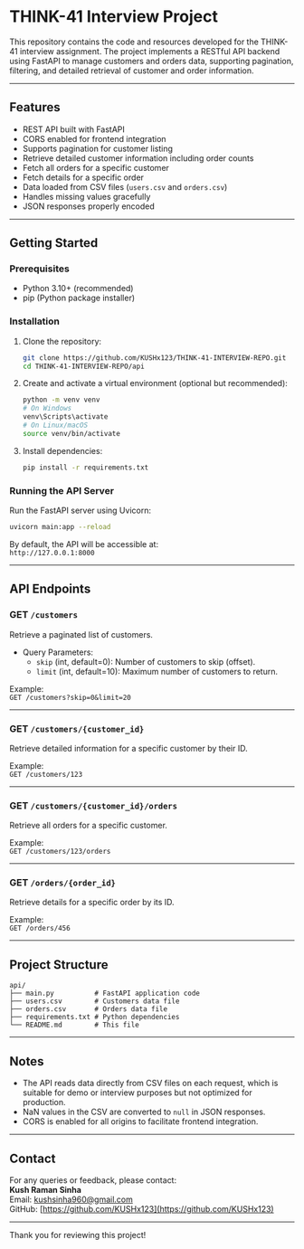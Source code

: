 # THINK-41 Interview Project

This repository contains the code and resources developed for the THINK-41 interview assignment. The project implements a RESTful API backend using FastAPI to manage customers and orders data, supporting pagination, filtering, and detailed retrieval of customer and order information.

---

## Features

- REST API built with FastAPI  
- CORS enabled for frontend integration  
- Supports pagination for customer listing  
- Retrieve detailed customer information including order counts  
- Fetch all orders for a specific customer  
- Fetch details for a specific order  
- Data loaded from CSV files (`users.csv` and `orders.csv`)  
- Handles missing values gracefully  
- JSON responses properly encoded  

---

## Getting Started

### Prerequisites

- Python 3.10+ (recommended)  
- pip (Python package installer)  

### Installation

1. Clone the repository:

   ```bash
   git clone https://github.com/KUSHx123/THINK-41-INTERVIEW-REPO.git
   cd THINK-41-INTERVIEW-REPO/api
   ```

2. Create and activate a virtual environment (optional but recommended):

   ```bash
   python -m venv venv
   # On Windows
   venv\Scripts\activate
   # On Linux/macOS
   source venv/bin/activate
   ```

3. Install dependencies:

   ```bash
   pip install -r requirements.txt
   ```

### Running the API Server

Run the FastAPI server using Uvicorn:

```bash
uvicorn main:app --reload
```

By default, the API will be accessible at:  
`http://127.0.0.1:8000`

---

## API Endpoints

### GET `/customers`

Retrieve a paginated list of customers.

- Query Parameters:  
  - `skip` (int, default=0): Number of customers to skip (offset).  
  - `limit` (int, default=10): Maximum number of customers to return.

Example:  
`GET /customers?skip=0&limit=20`

---

### GET `/customers/{customer_id}`

Retrieve detailed information for a specific customer by their ID.

Example:  
`GET /customers/123`

---

### GET `/customers/{customer_id}/orders`

Retrieve all orders for a specific customer.

Example:  
`GET /customers/123/orders`

---

### GET `/orders/{order_id}`

Retrieve details for a specific order by its ID.

Example:  
`GET /orders/456`

---

## Project Structure

```
api/
├── main.py          # FastAPI application code
├── users.csv        # Customers data file
├── orders.csv       # Orders data file
├── requirements.txt # Python dependencies
└── README.md        # This file
```

---

## Notes

- The API reads data directly from CSV files on each request, which is suitable for demo or interview purposes but not optimized for production.  
- NaN values in the CSV are converted to `null` in JSON responses.  
- CORS is enabled for all origins to facilitate frontend integration.

---

## Contact

For any queries or feedback, please contact:  
**Kush Raman Sinha**  
Email: kushsinha960@gmail.com  
GitHub: [https://github.com/KUSHx123](https://github.com/KUSHx123)

---

Thank you for reviewing this project!
